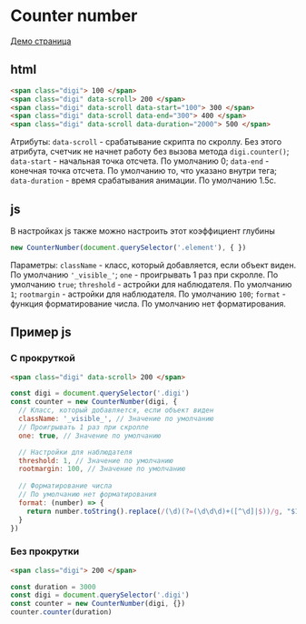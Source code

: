 # Counter number

[Демо страница](https://sulky-cat.github.io/counter-number/demo)

## html
```html
<span class="digi"> 100 </span>
<span class="digi" data-scroll> 200 </span>
<span class="digi" data-scroll data-start="100"> 300 </span>
<span class="digi" data-scroll data-end="300"> 400 </span>
<span class="digi" data-scroll data-duration="2000"> 500 </span>
``` 
Атрибуты: 
`data-scroll` - срабатывание скрипта по скроллу. Без этого атрибута, счетчик не начнет работу без вызова метода `digi.counter()`;
`data-start` - начальная точка отсчета. По умолчанию 0;
`data-end` - конечная точка отсчета. По умолчанию то, что указано внутри тега;
`data-duration` - время срабатывания анимации. По умолчанию 1.5с.

## js
В настройках js также можно настроить этот коэффициент глубины 
```js
new CounterNumber(document.querySelector('.element'), { })
``` 
Параметры: 
`className` - класс, который добавляется, если объект виден. По умолчанию `'_visible_'`;
`one` - проигрывать 1 раз при скролле. По умолчанию `true`;
`threshold` - астройки для наблюдателя. По умолчанию `1`;
`rootmargin` - астройки для наблюдателя. По умолчанию `100`;
`format` - функция форматирование числа. По умолчанию нет форматирования.


## Пример js

### С прокруткой
```html
<span class="digi" data-scroll> 200 </span>
``` 
```js
const digi = document.querySelector('.digi')
const counter = new CounterNumber(digi, {
  // Класс, который добавляется, если объект виден
  className: '_visible_', // Значение по умолчанию
  // Проигрывать 1 раз при скролле
  one: true, // Значение по умолчанию

  // Настройки для наблюдателя
  threshold: 1, // Значение по умолчанию
  rootmargin: 100, // Значение по умолчанию
  
  // Форматирование числа
  // По умолчанию нет форматирования
  format: (number) => {
    return number.toString().replace(/(\d)(?=(\d\d\d)+([^\d]|$))/g, "$1 ")
  }
})
``` 
### Без прокрутки
```html
<span class="digi"> 200 </span>
``` 
```js
const duration = 3000
const digi = document.querySelector('.digi')
const counter = new CounterNumber(digi, {})
counter.counter(duration)
``` 
